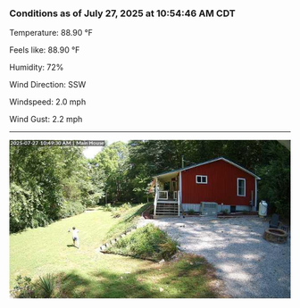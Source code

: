 ### Conditions as of July 27, 2025 at 10:54:46 AM CDT 

Temperature: 88.90 &deg;F

Feels like: 88.90 &deg;F

Humidity: 72%

Wind Direction: SSW

Windspeed: 2.0 mph

Wind Gust: 2.2 mph

---

<img src="./images/latest.jpeg"/>


